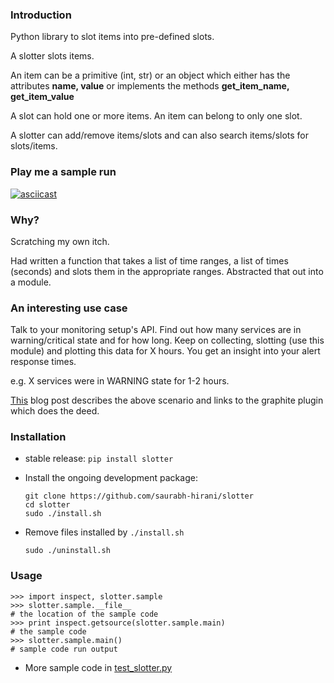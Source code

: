 ### Introduction

Python library to slot items into pre-defined slots.

A slotter slots items.

An item can be a primitive (int, str) or an object which either has the attributes **name, value** or implements the methods **get_item_name, get_item_value**

A slot can hold one or more items. An item can belong to only one slot.

A slotter can add/remove items/slots and can also search items/slots for slots/items.

### Play me a sample run

[![asciicast](https://asciinema.org/a/2wttc358zdx1mg1wkh4t7tcg8.png)](https://asciinema.org/a/2wttc358zdx1mg1wkh4t7tcg8)

### Why?

Scratching my own itch.

Had written a function that takes a list of time ranges, a list of times (seconds) and slots them in the appropriate ranges. Abstracted that out into a module.

### An interesting use case

Talk to your monitoring setup's API. Find out how many services are in warning/critical state and for how long. Keep on collecting, slotting (use this module) and plotting this data for X hours. You get an insight into your alert response times.

e.g. X services were in WARNING state for 1-2 hours.

[This](http://saurabh-hirani.github.io/writing/2016/10/03/sla-metrics) blog post describes the above scenario and links to the graphite plugin which does the deed.

### Installation

* stable release: ```pip install slotter```
* Install the ongoing development package:

  ```
  git clone https://github.com/saurabh-hirani/slotter
  cd slotter
  sudo ./install.sh
  ```
* Remove files installed by ```./install.sh```

  ```
  sudo ./uninstall.sh
  ```

### Usage

  ```
  >>> import inspect, slotter.sample
  >>> slotter.sample.__file__
  # the location of the sample code
  >>> print inspect.getsource(slotter.sample.main)
  # the sample code
  >>> slotter.sample.main()
  # sample code run output
  ```

- More sample code in [test_slotter.py](https://github.com/saurabh-hirani/slotter/blob/master/slotter/tests/test_slotter.py)
